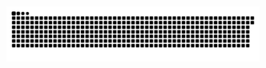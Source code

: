 <picture>
  <source media="(prefers-color-scheme: dark)" srcset="https://raw.githubusercontent.com/MarineHakobyan/MarineHakobyan/d76a64bec36374c8e1534c9ecefe6e4d53bc50e8/github-contribution-grid-snake-dark.svg" />
  <source media="(prefers-color-scheme: light)" srcset="https://raw.githubusercontent.com/MarineHakobyan/MarineHakobyan/d76a64bec36374c8e1534c9ecefe6e4d53bc50e8/github-contribution-grid-snake.svg" />
  <img alt="github-snake" src="https://raw.githubusercontent.com/MarineHakobyan/MarineHakobyan/d76a64bec36374c8e1534c9ecefe6e4d53bc50e8/github-contribution-grid-snake-dark.svg" />
</picture>
